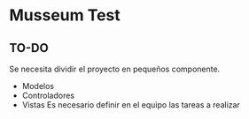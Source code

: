 # Musseum Test

## TO-DO
Se necesita dividir el proyecto en pequeños componente.
* Modelos
* Controladores
* Vistas
 Es necesario definir en el equipo las tareas a realizar
